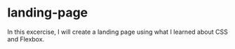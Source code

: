 # landing-page

In this excercise, I will create a landing page using what I learned about CSS and Flexbox.